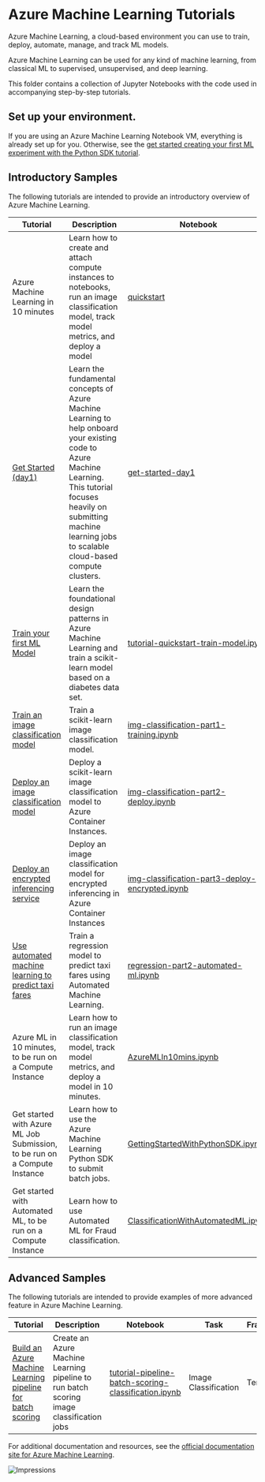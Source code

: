# Azure Machine Learning Tutorials

Azure Machine Learning, a cloud-based environment you can use to train, deploy, automate, manage, and track ML models.

Azure Machine Learning can be used for any kind of machine learning, from classical ML to supervised, unsupervised, and deep learning.

This folder contains a collection of Jupyter Notebooks with the code used in accompanying step-by-step tutorials.

## Set up your environment.

If you are using an Azure Machine Learning Notebook VM, everything is already set up for you. Otherwise, see the [get started creating your first ML experiment with the Python SDK tutorial](https://docs.microsoft.com/en-us/azure/machine-learning/tutorial-1st-experiment-sdk-setup).

## Introductory Samples

The following tutorials are intended to provide an introductory overview of Azure Machine Learning.

| Tutorial | Description | Notebook | Task | Framework | 
| --- | --- | --- | --- | --- |
| Azure Machine Learning in 10 minutes | Learn how to create and attach compute instances to notebooks, run an image classification model, track model metrics, and deploy a model| [quickstart](quickstart/azureml-quickstart.ipynb) | Learn Azure Machine Learning Concepts | PyTorch
| [Get Started (day1)](https://docs.microsoft.com/azure/machine-learning/tutorial-1st-experiment-sdk-setup-local) | Learn the fundamental concepts of Azure Machine Learning to help onboard your existing code to Azure Machine Learning. This tutorial focuses heavily on submitting machine learning jobs to scalable cloud-based compute clusters. | [get-started-day1](get-started-day1/day1-part1-setup.ipynb) | Learn Azure Machine Learning Concepts | PyTorch
| [Train your first ML Model](https://docs.microsoft.com/azure/machine-learning/tutorial-1st-experiment-sdk-train) | Learn the foundational design patterns in Azure Machine Learning and train a scikit-learn model based on a diabetes data set. | [tutorial-quickstart-train-model.ipynb](create-first-ml-experiment/tutorial-1st-experiment-sdk-train.ipynb) | Regression | Scikit-Learn
| [Train an image classification model](https://docs.microsoft.com/azure/machine-learning/tutorial-train-models-with-aml) | Train a scikit-learn image classification model. | [img-classification-part1-training.ipynb](image-classification-mnist-data/img-classification-part1-training.ipynb) | Image Classification | Scikit-Learn
| [Deploy an image classification model](https://docs.microsoft.com/azure/machine-learning/tutorial-deploy-models-with-aml) | Deploy a scikit-learn image classification model to Azure Container Instances. | [img-classification-part2-deploy.ipynb](image-classification-mnist-data/img-classification-part2-deploy.ipynb) | Image Classification | Scikit-Learn
| [Deploy an encrypted inferencing service](https://docs.microsoft.com/azure/machine-learning/tutorial-deploy-models-with-aml) |Deploy an image classification model for encrypted inferencing in Azure Container Instances | [img-classification-part3-deploy-encrypted.ipynb](image-classification-mnist-data/img-classification-part3-deploy-encrypted.ipynb) | Image Classification | Scikit-Learn
| [Use automated machine learning to predict taxi fares](https://docs.microsoft.com/azure/machine-learning/tutorial-auto-train-models) | Train a regression model to predict taxi fares using Automated Machine Learning. | [regression-part2-automated-ml.ipynb](regression-automl-nyc-taxi-data/regression-automated-ml.ipynb) | Regression | Automated ML 
| Azure ML in 10 minutes, to be run on a Compute Instance |Learn how to run an image classification model, track model metrics, and deploy a model in 10 minutes. | [AzureMLIn10mins.ipynb](quickstart-ci/AzureMLIn10mins.ipynb) | Image Classification | Scikit-Learn |
| Get started with Azure ML Job Submission, to be run on a Compute Instance |Learn how to use the Azure Machine Learning Python SDK to submit batch jobs. | [GettingStartedWithPythonSDK.ipynb](quickstart-ci/GettingStartedWithPythonSDK.ipynb) | Image Classification | Scikit-Learn |
| Get started with Automated ML, to be run on a Compute Instance | Learn how to use Automated ML for Fraud classification. | [ClassificationWithAutomatedML.ipynb](quickstart-ci/ClassificationWithAutomatedML.ipynb) | Classification | Automated ML |


## Advanced Samples

The following tutorials are intended to provide examples of more advanced feature in Azure Machine Learning.

| Tutorial | Description | Notebook | Task | Framework | 
| --- | --- | --- | --- | --- |
| [Build an Azure Machine Learning pipeline for batch scoring](https://docs.microsoft.com/azure/machine-learning/tutorial-pipeline-batch-scoring-classification) | Create an Azure Machine Learning pipeline to run batch scoring image classification jobs | [tutorial-pipeline-batch-scoring-classification.ipynb](machine-learning-pipelines-advanced/tutorial-pipeline-batch-scoring-classification.ipynb) | Image Classification | TensorFlow

For additional documentation and resources, see the [official documentation site for Azure Machine Learning](https://docs.microsoft.com/azure/machine-learning/).

![Impressions](https://PixelServer20190423114238.azurewebsites.net/api/impressions/MachineLearningNotebooks/tutorials/README.png)